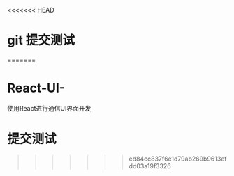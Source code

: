 <<<<<<< HEAD
# git 提交测试
=======
# React-UI-
使用React进行通信UI界面开发

# 提交测试
>>>>>>> ed84cc837f6e1d79ab269b9613efdd03a19f3326
